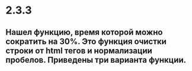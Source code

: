 # 2.3.3
## Нашел функцию, время которой можно сократить на 30%. Это функция очистки строки от html тегов и нормализации пробелов. Приведены три варианта функции.
